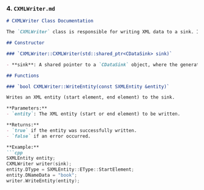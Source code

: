 ### **4. `CXMLWriter.md`**

```markdown
# CXMLWriter Class Documentation

The `CXMLWriter` class is responsible for writing XML data to a sink. It generates XML elements, attributes, and text content, and formats them according to XML standards.

## Constructor

### `CXMLWriter::CXMLWriter(std::shared_ptr<CDataSink> sink)`

- **sink**: A shared pointer to a `CDataSink` object, where the generated XML will be written.

## Functions

### `bool CXMLWriter::WriteEntity(const SXMLEntity &entity)`

Writes an XML entity (start element, end element) to the sink.

**Parameters:**
- `entity`: The XML entity (start or end element) to be written.

**Returns:**
- `true` if the entity was successfully written.
- `false` if an error occurred.

**Example:**
```cpp
SXMLEntity entity;
CXMLWriter writer(sink);
entity.DType = SXMLEntity::EType::StartElement;
entity.DNameData = "book";
writer.WriteEntity(entity);
